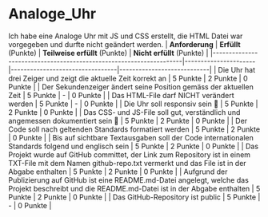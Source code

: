 # Analoge_Uhr
Ich habe eine Analoge Uhr mit JS und CSS erstellt, die HTML Datei war vorgegeben und durfte nicht geändert werden.
| **Anforderung**                                                   | **Erfüllt** (Punkte) | **Teilweise erfüllt** (Punkte) | **Nicht erfüllt** (Punkte) |
|--------------------------------------------------------------------|----------------------|---------------------------------|----------------------------|
| Die Uhr hat drei Zeiger und zeigt die aktuelle Zeit korrekt an     | 5 Punkte            | 2 Punkte                        | 0 Punkte                   |
| Der Sekundenzeiger ändert seine Position gemäss der aktuellen Zeit | 5 Punkte            | -                               | 0 Punkte                   |
| Das HTML-File darf NICHT verändert werden                          | 5 Punkte            | -                               | 0 Punkte                   |
| Die Uhr soll responsiv sein 📱                                     | 5 Punkte            | 2 Punkte                        | 0 Punkte                   |
| Das CSS- und JS-File soll gut, verständlich und angemessen dokumentiert sein 📓 | 5 Punkte            | 2 Punkte                        | 0 Punkte                   |
| Der Code soll nach geltenden Standards formatiert werden           | 5 Punkte            | 2 Punkte                        | 0 Punkte                   |
| Bis auf sichtbare Textausgaben soll der Code internationalen Standards folgend und englisch sein | 5 Punkte            | 2 Punkte                        | 0 Punkte                   |
| Das Projekt wurde auf GitHub committet, der Link zum Repository ist in einem TXT-File mit dem Namen github-repo.txt vermerkt und das File ist in der Abgabe enthalten | 5 Punkte | 2 Punkte                        | 0 Punkte                   |
| Aufgrund der Publizierung auf GitHub ist eine README.md-Datei angelegt, welche das Projekt beschreibt und die README.md-Datei ist in der Abgabe enthalten | 5 Punkte | 2 Punkte                        | 0 Punkte                   |
| Das GitHub-Repository ist public                                   | 5 Punkte            | -                               | 0 Punkte                   |

